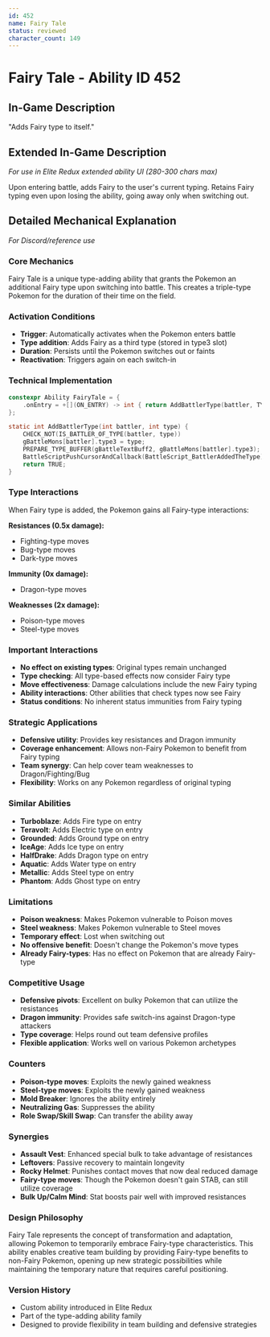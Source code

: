 ```yaml
---
id: 452
name: Fairy Tale
status: reviewed
character_count: 149
---
```


# Fairy Tale - Ability ID 452

## In-Game Description
"Adds Fairy type to itself."

## Extended In-Game Description
*For use in Elite Redux extended ability UI (280-300 chars max)*

Upon entering battle, adds Fairy to the user's current typing. Retains Fairy typing even upon losing the ability, going away only when switching out.

## Detailed Mechanical Explanation
*For Discord/reference use*

### Core Mechanics
Fairy Tale is a unique type-adding ability that grants the Pokemon an additional Fairy type upon switching into battle. This creates a triple-type Pokemon for the duration of their time on the field.

### Activation Conditions
- **Trigger**: Automatically activates when the Pokemon enters battle
- **Type addition**: Adds Fairy as a third type (stored in type3 slot)
- **Duration**: Persists until the Pokemon switches out or faints
- **Reactivation**: Triggers again on each switch-in

### Technical Implementation
```c
constexpr Ability FairyTale = {
    .onEntry = +[](ON_ENTRY) -> int { return AddBattlerType(battler, TYPE_FAIRY); },
};

static int AddBattlerType(int battler, int type) {
    CHECK_NOT(IS_BATTLER_OF_TYPE(battler, type))
    gBattleMons[battler].type3 = type;
    PREPARE_TYPE_BUFFER(gBattleTextBuff2, gBattleMons[battler].type3);
    BattleScriptPushCursorAndCallback(BattleScript_BattlerAddedTheType);
    return TRUE;
}
```

### Type Interactions
When Fairy type is added, the Pokemon gains all Fairy-type interactions:

**Resistances (0.5x damage):**
- Fighting-type moves
- Bug-type moves  
- Dark-type moves

**Immunity (0x damage):**
- Dragon-type moves

**Weaknesses (2x damage):**
- Poison-type moves
- Steel-type moves

### Important Interactions
- **No effect on existing types**: Original types remain unchanged
- **Type checking**: All type-based effects now consider Fairy type
- **Move effectiveness**: Damage calculations include the new Fairy typing
- **Ability interactions**: Other abilities that check types now see Fairy
- **Status conditions**: No inherent status immunities from Fairy typing

### Strategic Applications
- **Defensive utility**: Provides key resistances and Dragon immunity
- **Coverage enhancement**: Allows non-Fairy Pokemon to benefit from Fairy typing
- **Team synergy**: Can help cover team weaknesses to Dragon/Fighting/Bug
- **Flexibility**: Works on any Pokemon regardless of original typing

### Similar Abilities
- **Turboblaze**: Adds Fire type on entry
- **Teravolt**: Adds Electric type on entry
- **Grounded**: Adds Ground type on entry
- **IceAge**: Adds Ice type on entry
- **HalfDrake**: Adds Dragon type on entry
- **Aquatic**: Adds Water type on entry
- **Metallic**: Adds Steel type on entry
- **Phantom**: Adds Ghost type on entry

### Limitations
- **Poison weakness**: Makes Pokemon vulnerable to Poison moves
- **Steel weakness**: Makes Pokemon vulnerable to Steel moves
- **Temporary effect**: Lost when switching out
- **No offensive benefit**: Doesn't change the Pokemon's move types
- **Already Fairy-types**: Has no effect on Pokemon that are already Fairy-type

### Competitive Usage
- **Defensive pivots**: Excellent on bulky Pokemon that can utilize the resistances
- **Dragon immunity**: Provides safe switch-ins against Dragon-type attackers
- **Type coverage**: Helps round out team defensive profiles
- **Flexible application**: Works well on various Pokemon archetypes

### Counters
- **Poison-type moves**: Exploits the newly gained weakness
- **Steel-type moves**: Exploits the newly gained weakness
- **Mold Breaker**: Ignores the ability entirely
- **Neutralizing Gas**: Suppresses the ability
- **Role Swap/Skill Swap**: Can transfer the ability away

### Synergies
- **Assault Vest**: Enhanced special bulk to take advantage of resistances
- **Leftovers**: Passive recovery to maintain longevity
- **Rocky Helmet**: Punishes contact moves that now deal reduced damage
- **Fairy-type moves**: Though the Pokemon doesn't gain STAB, can still utilize coverage
- **Bulk Up/Calm Mind**: Stat boosts pair well with improved resistances

### Design Philosophy
Fairy Tale represents the concept of transformation and adaptation, allowing Pokemon to temporarily embrace Fairy-type characteristics. This ability enables creative team building by providing Fairy-type benefits to non-Fairy Pokemon, opening up new strategic possibilities while maintaining the temporary nature that requires careful positioning.

### Version History
- Custom ability introduced in Elite Redux
- Part of the type-adding ability family
- Designed to provide flexibility in team building and defensive strategies